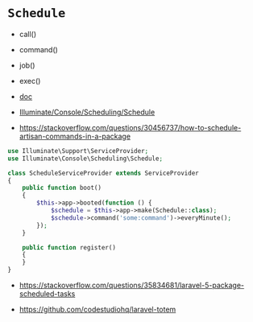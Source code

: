 

# `Schedule`

* call()
* command()
* job()
* exec()


* [doc](https://laravel.com/docs/5.7/scheduling)
* [Illuminate/Console/Scheduling/Schedule](https://github.com/laravel/framework/blob/5.7/src/Illuminate/Console/Scheduling/Schedule.php)


* https://stackoverflow.com/questions/30456737/how-to-schedule-artisan-commands-in-a-package


```php
use Illuminate\Support\ServiceProvider;
use Illuminate\Console\Scheduling\Schedule;

class ScheduleServiceProvider extends ServiceProvider
{
    public function boot()
    {
        $this->app->booted(function () {
            $schedule = $this->app->make(Schedule::class);
            $schedule->command('some:command')->everyMinute();
        });
    }

    public function register()
    {
    }
}
```

* https://stackoverflow.com/questions/35834681/laravel-5-package-scheduled-tasks

* https://github.com/codestudiohq/laravel-totem
